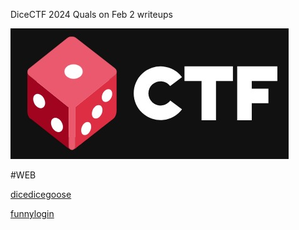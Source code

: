 DiceCTF 2024 Quals on Feb 2 writeups

![Alt text](../LOGO.jpeg)

#WEB

[dicedicegoose](dicedicegoose)

[funnylogin](funnylogin)
